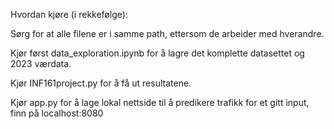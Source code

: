 Hvordan kjøre (i rekkefølge):

Sørg for at alle filene er i samme path, ettersom de arbeider med hverandre. 

Kjør først data_exploration.ipynb for å lagre det komplette datasettet og 2023 værdata. 

Kjør INF161project.py for å få ut resultatene.

Kjør app.py for å lage lokal nettside til å predikere trafikk for et gitt input, finn på localhost:8080
